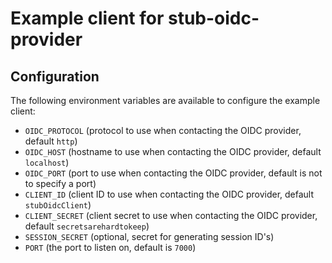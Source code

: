 # Example client for stub-oidc-provider #

## Configuration ##
The following environment variables are available to configure the example client:
* `OIDC_PROTOCOL` (protocol to use when contacting the OIDC provider, default `http`)
* `OIDC_HOST` (hostname to use when contacting the OIDC provider, default `localhost`)
* `OIDC_PORT` (port to use when contacting the OIDC provider, default is not to specify a port)
* `CLIENT_ID` (client ID to use when contacting the OIDC provider, default `stubOidcClient`)
* `CLIENT_SECRET` (client secret to use when contacting the OIDC provider, default `secretsarehardtokeep`)
* `SESSION_SECRET` (optional, secret for generating session ID's)
* `PORT` (the port to listen on, default is `7000`)
